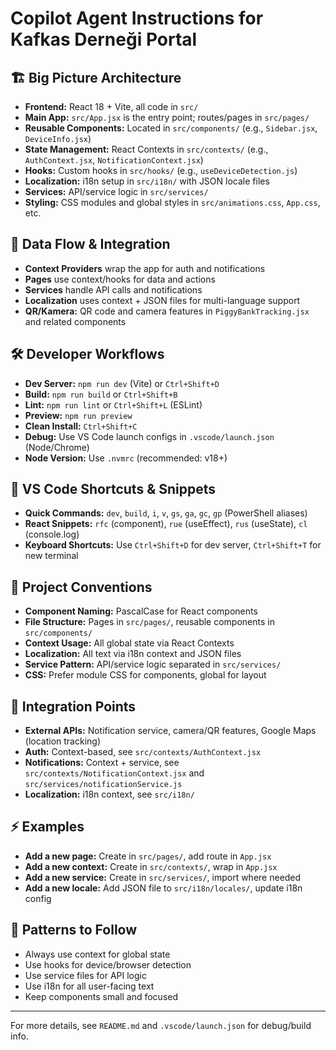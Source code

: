 # Copilot Agent Instructions for Kafkas Derneği Portal

## 🏗️ Big Picture Architecture

- **Frontend:** React 18 + Vite, all code in `src/`
- **Main App:** `src/App.jsx` is the entry point; routes/pages in `src/pages/`
- **Reusable Components:** Located in `src/components/` (e.g., `Sidebar.jsx`, `DeviceInfo.jsx`)
- **State Management:** React Contexts in `src/contexts/` (e.g., `AuthContext.jsx`, `NotificationContext.jsx`)
- **Hooks:** Custom hooks in `src/hooks/` (e.g., `useDeviceDetection.js`)
- **Localization:** i18n setup in `src/i18n/` with JSON locale files
- **Services:** API/service logic in `src/services/`
- **Styling:** CSS modules and global styles in `src/animations.css`, `App.css`, etc.

## 🔄 Data Flow & Integration

- **Context Providers** wrap the app for auth and notifications
- **Pages** use context/hooks for data and actions
- **Services** handle API calls and notifications
- **Localization** uses context + JSON files for multi-language support
- **QR/Kamera:** QR code and camera features in `PiggyBankTracking.jsx` and related components

## 🛠️ Developer Workflows

- **Dev Server:** `npm run dev` (Vite) or `Ctrl+Shift+D`
- **Build:** `npm run build` or `Ctrl+Shift+B`
- **Lint:** `npm run lint` or `Ctrl+Shift+L` (ESLint)
- **Preview:** `npm run preview`
- **Clean Install:** `Ctrl+Shift+C`
- **Debug:** Use VS Code launch configs in `.vscode/launch.json` (Node/Chrome)
- **Node Version:** Use `.nvmrc` (recommended: v18+)

## 🚀 VS Code Shortcuts & Snippets

- **Quick Commands:** `dev`, `build`, `i`, `v`, `gs`, `ga`, `gc`, `gp` (PowerShell aliases)
- **React Snippets:** `rfc` (component), `rue` (useEffect), `rus` (useState), `cl` (console.log)
- **Keyboard Shortcuts:** Use `Ctrl+Shift+D` for dev server, `Ctrl+Shift+T` for new terminal

## 🧩 Project Conventions

- **Component Naming:** PascalCase for React components
- **File Structure:** Pages in `src/pages/`, reusable components in `src/components/`
- **Context Usage:** All global state via React Contexts
- **Localization:** All text via i18n context and JSON files
- **Service Pattern:** API/service logic separated in `src/services/`
- **CSS:** Prefer module CSS for components, global for layout

## 🔗 Integration Points

- **External APIs:** Notification service, camera/QR features, Google Maps (location tracking)
- **Auth:** Context-based, see `src/contexts/AuthContext.jsx`
- **Notifications:** Context + service, see `src/contexts/NotificationContext.jsx` and `src/services/notificationService.js`
- **Localization:** i18n context, see `src/i18n/`

## ⚡ Examples

- **Add a new page:** Create in `src/pages/`, add route in `App.jsx`
- **Add a new context:** Create in `src/contexts/`, wrap in `App.jsx`
- **Add a new service:** Create in `src/services/`, import where needed
- **Add a new locale:** Add JSON file to `src/i18n/locales/`, update i18n config

## 🚨 Patterns to Follow

- Always use context for global state
- Use hooks for device/browser detection
- Use service files for API logic
- Use i18n for all user-facing text
- Keep components small and focused

---

For more details, see `README.md` and `.vscode/launch.json` for debug/build info.
